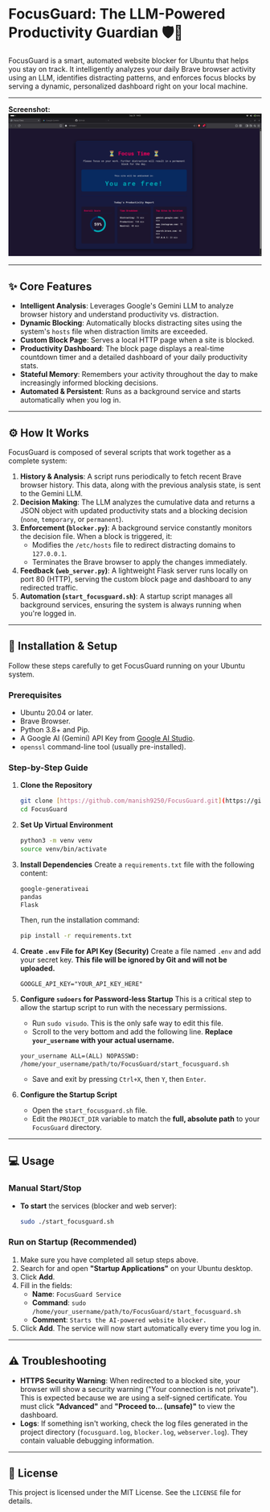 # FocusGuard: The LLM-Powered Productivity Guardian 🛡️🧠

FocusGuard is a smart, automated website blocker for Ubuntu that helps you stay on track. It intelligently analyzes your daily Brave browser activity using an LLM, identifies distracting patterns, and enforces focus blocks by serving a dynamic, personalized dashboard right on your local machine.

---

**Screenshot:**
![Dashboard](image.png)

---

## ✨ Core Features

* **Intelligent Analysis**: Leverages Google's Gemini LLM to analyze browser history and understand productivity vs. distraction.
* **Dynamic Blocking**: Automatically blocks distracting sites using the system's `hosts` file when distraction limits are exceeded.
* **Custom Block Page**: Serves a local HTTP page when a site is blocked.
* **Productivity Dashboard**: The block page displays a real-time countdown timer and a detailed dashboard of your daily productivity stats.
* **Stateful Memory**: Remembers your activity throughout the day to make increasingly informed blocking decisions.
* **Automated & Persistent**: Runs as a background service and starts automatically when you log in.

---

## ⚙️ How It Works

FocusGuard is composed of several scripts that work together as a complete system:

1.  **History & Analysis**: A script runs periodically to fetch recent Brave browser history. This data, along with the previous analysis state, is sent to the Gemini LLM.
2.  **Decision Making**: The LLM analyzes the cumulative data and returns a JSON object with updated productivity stats and a blocking decision (`none`, `temporary`, or `permanent`).
3.  **Enforcement (`blocker.py`)**: A background service constantly monitors the decision file. When a block is triggered, it:
    * Modifies the `/etc/hosts` file to redirect distracting domains to `127.0.0.1`.
    * Terminates the Brave browser to apply the changes immediately.
4.  **Feedback (`web_server.py`)**: A lightweight Flask server runs locally on port 80 (HTTP), serving the custom block page and dashboard to any redirected traffic.
5.  **Automation (`start_focusguard.sh`)**: A startup script manages all background services, ensuring the system is always running when you're logged in.

---

## 🚀 Installation & Setup

Follow these steps carefully to get FocusGuard running on your Ubuntu system.

### Prerequisites

* Ubuntu 20.04 or later.
* Brave Browser.
* Python 3.8+ and Pip.
* A Google AI (Gemini) API Key from [Google AI Studio](https://aistudio.google.com/app/apikey).
* `openssl` command-line tool (usually pre-installed).

### Step-by-Step Guide

1.  **Clone the Repository**
    ```bash
    git clone [https://github.com/manish9250/FocusGuard.git](https://github.com/manish9250/FocusGuard.git)
    cd FocusGuard
    ```

2.  **Set Up Virtual Environment**
    ```bash
    python3 -m venv venv
    source venv/bin/activate
    ```

3.  **Install Dependencies**
    Create a `requirements.txt` file with the following content:
    ```
    google-generativeai
    pandas
    Flask
    ```
    Then, run the installation command:
    ```bash
    pip install -r requirements.txt
    ```

4.  **Create `.env` File for API Key (Security)**
    Create a file named `.env` and add your secret key. **This file will be ignored by Git and will not be uploaded.**
    ```
    GOOGLE_API_KEY="YOUR_API_KEY_HERE"
    ```


5.  **Configure `sudoers` for Password-less Startup**
    This is a critical step to allow the startup script to run with the necessary permissions.
    * Run `sudo visudo`. This is the only safe way to edit this file.
    * Scroll to the very bottom and add the following line. **Replace `your_username` with your actual username.**

    ```
    your_username ALL=(ALL) NOPASSWD: /home/your_username/path/to/FocusGuard/start_focusguard.sh
    ```
    * Save and exit by pressing `Ctrl+X`, then `Y`, then `Enter`.

6.  **Configure the Startup Script**
    * Open the `start_focusguard.sh` file.
    * Edit the `PROJECT_DIR` variable to match the **full, absolute path** to your `FocusGuard` directory.

---

## 💻 Usage

### Manual Start/Stop
* **To start** the services (blocker and web server):
    ```bash
    sudo ./start_focusguard.sh
    ```

### Run on Startup (Recommended)
1.  Make sure you have completed all setup steps above.
2.  Search for and open **"Startup Applications"** on your Ubuntu desktop.
3.  Click **Add**.
4.  Fill in the fields:
    * **Name**: `FocusGuard Service`
    * **Command**: `sudo /home/your_username/path/to/FocusGuard/start_focusguard.sh`
    * **Comment**: `Starts the AI-powered website blocker.`
5.  Click **Add**. The service will now start automatically every time you log in.

---

## ⚠️ Troubleshooting

* **HTTPS Security Warning**: When redirected to a blocked site, your browser will show a security warning ("Your connection is not private"). This is expected because we are using a self-signed certificate. You must click **"Advanced"** and **"Proceed to... (unsafe)"** to view the dashboard.
* **Logs**: If something isn't working, check the log files generated in the project directory (`focusguard.log`, `blocker.log`, `webserver.log`). They contain valuable debugging information.

---

## 📄 License

This project is licensed under the MIT License. See the `LICENSE` file for details.